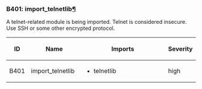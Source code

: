 ### B401: import\_telnetlib<a href="#b401-import-telnetlib" class="headerlink" title="Permalink to this headline">¶</a>

A telnet-related module is being imported. Telnet is considered
insecure. Use SSH or some other encrypted protocol.

<table class="docutils align-default">
<colgroup>
<col style="width: 8%" />
<col style="width: 28%" />
<col style="width: 49%" />
<col style="width: 15%" />
</colgroup>
<thead>
<tr class="header row-odd">
<th class="head"><p>ID</p></th>
<th class="head"><p>Name</p></th>
<th class="head"><p>Imports</p></th>
<th class="head"><p>Severity</p></th>
</tr>
</thead>
<tbody>
<tr class="odd row-even">
<td><p>B401</p></td>
<td><p>import_telnetlib</p></td>
<td><ul>
<li><p>telnetlib</p></li>
</ul></td>
<td><p>high</p></td>
</tr>
</tbody>
</table>
